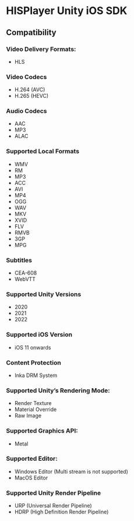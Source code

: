 # HISPlayer Unity iOS SDK

## Compatibility

### Video Delivery Formats: 
* HLS

### Video Codecs
  * H.264 (AVC)
  * H.265 (HEVC)

### Audio Codecs
  * AAC
  * MP3
  * ALAC

### Supported Local Formats
* WMV
* RM
* MP3
* ACC
* AVI
* MP4
* OGG
* WAV
* MKV
* XVID
* FLV
* RMVB
* 3GP
* MPG

### Subtitles
* CEA-608
* WebVTT

### Supported Unity Versions
* 2020
* 2021
* 2022

### Supported iOS Version
* iOS 11 onwards

### Content Protection
* Inka DRM System

### Supported Unity’s Rendering Mode: 
* Render Texture
* Material Override
* Raw Image

### Supported Graphics API:
* Metal

### Supported Editor:
* Windows Editor (Multi stream is not supported)
* MacOS Editor

### Supported Unity Render Pipeline
* URP (Universal Render Pipeline)
* HDRP (High Definition Render Pipeline)

